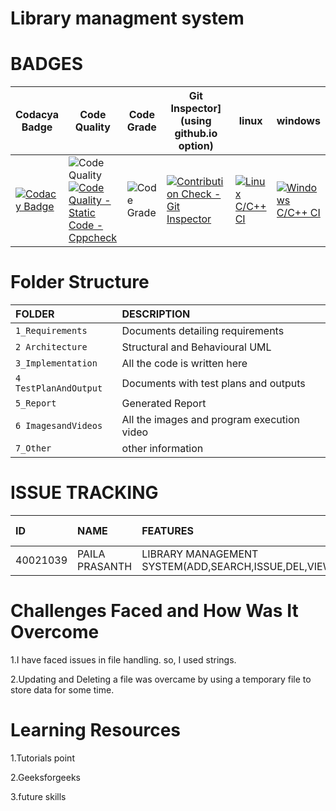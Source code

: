 # Library managment system
# BADGES
| Codacya Badge | Code Quality | Code Grade |Git Inspector](using github.io option) |  linux  | windows  |
|---------------|--------------|------------|-------------------------------------|---------|----------|
[![Codacy Badge](https://app.codacy.com/project/badge/Grade/ae8bc59697d94ff2bf47b65def553d1f)](https://www.codacy.com/gh/40021039/M1_Previous-Project_Library-Mangment/dashboard?utm_source=github.com&amp;utm_medium=referral&amp;utm_content=40021039/M1_Previous-Project_Library-Mangment&amp;utm_campaign=Badge_Grade)|![Code Quality](https://api.codiga.io/project/29877/score/svg)[![Code Quality - Static Code - Cppcheck](https://github.com/40021039/M1_Previous-Project_Library-Mangment/actions/workflows/c-cpp.yml/badge.svg)](https://github.com/40021039/M1_Previous-Project_Library-Mangment/actions/workflows/c-cpp.yml)|![Code Grade](https://api.codiga.io/project/29877/status/svg)|[![Contribution Check - Git Inspector](https://github.com/40021039/M1_Previous-Project_Library-Mangment/actions/workflows/gitinspector.yml/badge.svg)](https://github.com/40021039/M1_Previous-Project_Library-Mangment/actions/workflows/gitinspector.yml) | [![Linux C/C++ CI](https://github.com/40021039/M1_Previous-Project_Library-Mangment/actions/workflows/linux.yml/badge.svg)](https://github.com/40021039/M1_Previous-Project_Library-Mangment/actions/workflows/linux.yml) | [![Windows C/C++ CI](https://github.com/40021039/M1_Previous-Project_Library-Mangment/actions/workflows/windows.yml/badge.svg)](https://github.com/40021039/M1_Previous-Project_Library-Mangment/actions/workflows/windows.yml)

# Folder Structure
|FOLDER|DESCRIPTION|
|:-----|:----------|
|`1_Requirements`|Documents detailing requirements|
|`2 Architecture`|Structural and Behavioural UML|
|`3_Implementation`|All the code is written here|
|`4 TestPlanAndOutput`|Documents with test plans and outputs|
|`5_Report`|Generated Report|
|`6 ImagesandVideos`|All the images and program execution video|
|`7_Other`|other information|

# ISSUE TRACKING
|ID|NAME|FEATURES|ISSUES RAISED|ISSUES RESOLVED| 
|:----|:---|:-------|:------------|:--------------|
|40021039|PAILA PRASANTH|LIBRARY MANAGEMENT SYSTEM(ADD,SEARCH,ISSUE,DEL,VIEW)|No|No|

# Challenges Faced and How Was It Overcome
1.I have faced issues in file handling. so, I used strings.

2.Updating and Deleting a file was overcame by using a temporary file to store data for some time.

# Learning Resources

1.Tutorials point

2.Geeksforgeeks

3.future skills

